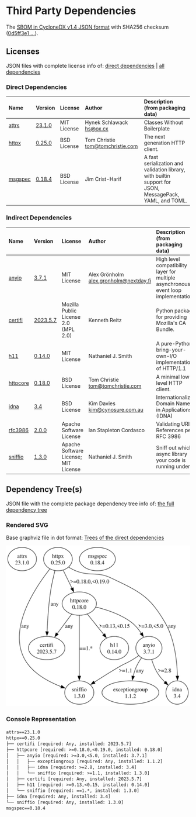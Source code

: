 # Third Party Dependencies

<!--[[[fill sbom_sha256()]]]-->
The [SBOM in CycloneDX v1.4 JSON format](https://git.sr.ht/~sthagen/ajallaan/blob/default/etc/sbom/cdx.json) with SHA256 checksum ([0d5ff3e1 ...](https://git.sr.ht/~sthagen/ajallaan/blob/default/etc/sbom/cdx.json.sha256 "sha256:0d5ff3e19d4a6b57332693d09d2aacfcca0fea56c61f6fcd523179572337a53b")).
<!--[[[end]]] (checksum: 843804488fc3945f38668e287b0fa44d)-->
## Licenses 

JSON files with complete license info of: [direct dependencies](direct-dependency-licenses.json) | [all dependencies](all-dependency-licenses.json)

### Direct Dependencies

<!--[[[fill direct_dependencies_table()]]]-->
| Name                                                    | Version                                            | License     | Author                             | Description (from packaging data)                                                                        |
|:--------------------------------------------------------|:---------------------------------------------------|:------------|:-----------------------------------|:---------------------------------------------------------------------------------------------------------|
| [attrs](https://www.attrs.org/en/stable/changelog.html) | [23.1.0](https://pypi.org/project/attrs/23.1.0/)   | MIT License | Hynek Schlawack <hs@ox.cx>         | Classes Without Boilerplate                                                                              |
| [httpx](https://github.com/encode/httpx)                | [0.25.0](https://pypi.org/project/httpx/0.25.0/)   | BSD License | Tom Christie <tom@tomchristie.com> | The next generation HTTP client.                                                                         |
| [msgspec](https://jcristharif.com/msgspec/)             | [0.18.4](https://pypi.org/project/msgspec/0.18.4/) | BSD License | Jim Crist-Harif                    | A fast serialization and validation library, with builtin support for JSON, MessagePack, YAML, and TOML. |
<!--[[[end]]] (checksum: dfbd439f6996304fe8f8f95678d307a4)-->

### Indirect Dependencies

<!--[[[fill indirect_dependencies_table()]]]-->
| Name                                                                | Version                                                | License                              | Author                                   | Description (from packaging data)                                                   |
|:--------------------------------------------------------------------|:-------------------------------------------------------|:-------------------------------------|:-----------------------------------------|:------------------------------------------------------------------------------------|
| [anyio](https://anyio.readthedocs.io/en/stable/versionhistory.html) | [3.7.1](https://pypi.org/project/anyio/3.7.1/)         | MIT License                          | Alex Grönholm <alex.gronholm@nextday.fi> | High level compatibility layer for multiple asynchronous event loop implementations |
| [certifi](https://github.com/certifi/python-certifi)                | [2023.5.7](https://pypi.org/project/certifi/2023.5.7/) | Mozilla Public License 2.0 (MPL 2.0) | Kenneth Reitz                            | Python package for providing Mozilla's CA Bundle.                                   |
| [h11](https://github.com/python-hyper/h11)                          | [0.14.0](https://pypi.org/project/h11/0.14.0/)         | MIT License                          | Nathaniel J. Smith                       | A pure-Python, bring-your-own-I/O implementation of HTTP/1.1                        |
| [httpcore](https://www.encode.io/httpcore/)                         | [0.18.0](https://pypi.org/project/httpcore/0.18.0/)    | BSD License                          | Tom Christie <tom@tomchristie.com>       | A minimal low-level HTTP client.                                                    |
| [idna](https://github.com/kjd/idna)                                 | [3.4](https://pypi.org/project/idna/3.4/)              | BSD License                          | Kim Davies <kim@cynosure.com.au>         | Internationalized Domain Names in Applications (IDNA)                               |
| [rfc3986](http://rfc3986.readthedocs.io)                            | [2.0.0](https://pypi.org/project/rfc3986/2.0.0/)       | Apache Software License              | Ian Stapleton Cordasco                   | Validating URI References per RFC 3986                                              |
| [sniffio](https://github.com/python-trio/sniffio)                   | [1.3.0](https://pypi.org/project/sniffio/1.3.0/)       | Apache Software License; MIT License | Nathaniel J. Smith                       | Sniff out which async library your code is running under                            |
<!--[[[end]]] (checksum: cabf5a4ca6aad79ffcddedc4c4283188)-->

## Dependency Tree(s)

JSON file with the complete package dependency tree info of: [the full dependency tree](package-dependency-tree.json)

### Rendered SVG

Base graphviz file in dot format: [Trees of the direct dependencies](package-dependency-tree.dot.txt)

<img src="./package-dependency-tree.svg" alt="Trees of the direct dependencies" title="Trees of the direct dependencies"/>

### Console Representation

<!--[[[fill dependency_tree_console_text()]]]-->
````console
attrs==23.1.0
httpx==0.25.0
├── certifi [required: Any, installed: 2023.5.7]
├── httpcore [required: >=0.18.0,<0.19.0, installed: 0.18.0]
│   ├── anyio [required: >=3.0,<5.0, installed: 3.7.1]
│   │   ├── exceptiongroup [required: Any, installed: 1.1.2]
│   │   ├── idna [required: >=2.8, installed: 3.4]
│   │   └── sniffio [required: >=1.1, installed: 1.3.0]
│   ├── certifi [required: Any, installed: 2023.5.7]
│   ├── h11 [required: >=0.13,<0.15, installed: 0.14.0]
│   └── sniffio [required: ==1.*, installed: 1.3.0]
├── idna [required: Any, installed: 3.4]
└── sniffio [required: Any, installed: 1.3.0]
msgspec==0.18.4
````
<!--[[[end]]] (checksum: 5a7bed838cf86d6d612d54d01d9e3786)-->

